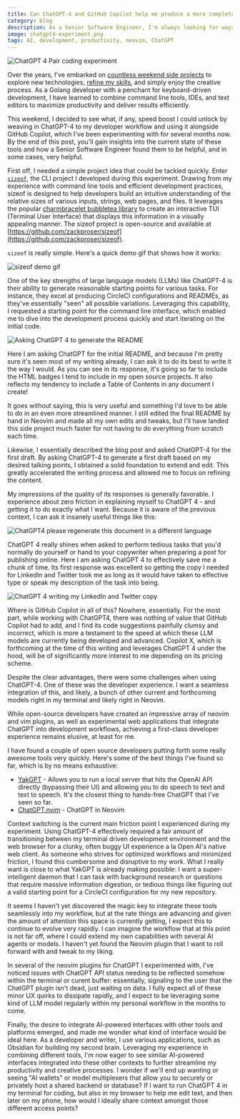 ```yaml
---
title: Can ChatGPT-4 and GitHub Copilot help me produce a more complete side project more quickly?
category: blog
description: As a Senior Software Engineer, I'm always looking for ways to refine my skills and optimize my workflow. This weekend, I experimented with integrating ChatGPT-4 into my developer toolkit alongside GitHub Copilot, which I've been using for several months. The goal? To see if these AI-powered tools could help me complete a side project more quickly. 
image: chatgpt4-experiment.png
tags: AI, development, productivity, neovim, ChatGPT
---
```

![ChatGPT 4 Pair coding experiment](/chatgpt4-screens/ChatGPT4-pairing-code-initial-request.png)
  
Over the years, I've embarked on [countless weekend side projects](https://github.com/zackproser) to explore new technologies, [refine my skills](https://www.youtube.com/@zackproser), and simply enjoy the creative process. As a Golang developer with a penchant for keyboard-driven development, I have learned to combine command line tools, IDEs, and text editors to maximize productivity and deliver results efficiently. 

This weekend, I decided to see what, if any, speed boost I could unlock by weaving in ChatGPT-4 to my developer workflow and using it alongside GitHub Copilot, which I've been experimenting with for several months now. By the end of this post, you'll gain insights into the current state of these tools and how a Senior Software Engineer found them to be helpful, and in some cases, very helpful. 

First off, I needed a simple project idea that could be tackled quickly. Enter [`sizeof`](https://github.com/zackproser/sizeof), the CLI project I developed during this experiment. Drawing from my experience with command line tools and efficient development practices, sizeof is designed to help developers build an intuitive understanding of the relative sizes of various inputs, strings, web pages, and files. It leverages the popular [charmbracelet bubbletea library](https://github.com/charmbracelet/bubbletea) to create an interactive TUI (Terminal User Interface) that displays this information in a visually appealing manner. The sizeof project is open-source and available at [https://github.com/zackproser/sizeof](https://github.com/zackproser/sizeof).

`sizeof` is really simple. Here's a quick demo gif that shows how it works: 

![sizeof demo gif](/chatgpt4-screens/sizeof-demo.gif)

One of the key strengths of large language models (LLMs) like ChatGPT-4 is their ability to generate reasonable starting points for various tasks. For instance, they excel at producing CircleCI configurations and READMEs, as they've essentially "seen" all possible variations. Leveraging this capability, I requested a starting point for the command line interface, which enabled me to dive into the development process quickly and start iterating on the initial code.

![Asking ChatGPT 4 to generate the README](/chatgpt4-screens/ChatGPT4-pairing-readme-gen-first-request.png)

Here I am asking ChatGPT for the initial README, and because I'm pretty sure it's seen most of my writing already, I can ask it to do its best to write it the way I would. As you can see in its response, it's going so far to include the HTML badges I tend to include in my open source projects. It also reflects my tendency to include a Table of Contents in any document I create!

It goes without saying, this is very useful and something I'd love to be able to do in an even more streamlined manner. I still edited the final README by hand in Neovim and made all my own edits and tweaks, but I'll have landed this side project much faster for not having to do everything from scratch each time.

Likewise, I essentially described the blog post and asked ChatGPT-4 for the first draft. By asking ChatGPT-4 to generate a first draft based on my desired talking points, I obtained a solid foundation to extend and edit. This greatly accelerated the writing process and allowed me to focus on refining the content.

My impressions of the quality of its responses is generally favorable. I experience about zero friction in explaining myself to ChatGPT 4 - and getting it to do exactly what I want. Because it is aware of the previous context, I can ask it insanely useful things like this: 

![ChatGPT4 please regenerate this document in a different language](/chatgpt4-screens/ChatGPT4-pairing-readme-regen-markdown.png)


ChatGPT 4 really shines when asked to perform tedious tasks that you'd normally do yourself or hand to your copywriter when preparing a post for publishing online. Here I am asking ChatGPT 4 to effectively save me a chunk of time. Its first response was excellent so getting the copy I needed for LinkedIn and Twitter took me as long as it would have taken to effective type or speak my description of the task into being. 

![ChatGPT 4 writing my LinkedIn and Twitter copy](/chatgpt4-screens/ChatGPT4-pairing-socials.png)

Where is GitHub Copilot in all of this? Nowhere, essentially. For the most part, while working with ChatGPT4, there was nothing of value that GitHub Copilot had to add, and I find its code suggestions painfully clumsy and incorrect, which is more a testament to the speed at which these LLM models are currently being developed and advanced. Copilot X, which is forthcoming at the time of this writing and leverages ChatGPT 4 under the hood, will be of significantly more interest to me depending on its pricing scheme.

Despite the clear advantages, there were some challenges when using ChatGPT-4.  One of these was the developer experience. I want a seamless integration of this, and likely, a bunch of other current and forthcoming models right in my terminal and likely right in Neovim. 

While open-source developers have created an impressive array of neovim and vim plugins, as well as experimental web applications that integrate ChatGPT into development workflows, achieving a first-class developer experience remains elusive, at least for me. 

I have found a couple of open source developers putting forth some really awesome tools very quickly. Here's some of the best things I've found so far, which is by no means exhaustive: 

* [YakGPT](https://github.com/yakgpt/yakgpt) - Allows you to run a local server that hits the OpenAI API directly (bypassing their UI) and allowing you to do speech to text and text to speech. It's the closest thing to hands-free ChatGPT that I've seen so far. 
* [ChatGPT.nvim](https://github.com/jackMort/ChatGPT.nvim) - ChatGPT in Neovim

Context switching is the current main friction point I experienced during my experiment. Using ChatGPT-4 effectively required a fair amount of transitioning between my terminal driven development environment and the web browser for a clunky, often buggy UI experience a la Open AI's native web client. As someone who strives for optimized workflows and minimized friction, I found this cumbersome and disruptive to my work. What I really want is close to what YakGPT is already making possible: I want a super-intelligent daemon that I can task with background research or questions that require massive information digestion, or tedious things like figuring out a valid starting point for a CircleCI configuration for my new repository. 

It seems I haven't yet discovered the magic key to integrate these tools seamlessly into my workflow, but at the rate things are advancing and given the amount of attention this space is currently getting, I expect this to continue to evolve very rapidly. I can imagine the workflow that at this point is not far off, where I could extend my own capabilities with several AI agents or models. I haven't yet found the Neovim plugin that I want to roll forward with and tweak to my liking. 

In several of the neovim plugins for ChatGPT I experimented with, I've noticed issues with ChatGPT API status needing to be reflected somehow within the terminal or curent buffer: essentially, signaling to the user that the ChatGPT plugin isn't dead, just waiting on data. I fully expect all of these minor UX quirks to dissipate rapidly, and I expect to be leveraging some kind of LLM model regularly within my personal workflow in the months to come.

Finally, the desire to integrate AI-powered interfaces with other tools and platforms emerged, and made me wonder what kind of interface would be ideal here. As a developer and writer, I use various applications, such as Obsidian for building my second brain. Leveraging my experience in combining different tools, I'm now eager to see similar AI-powered interfaces integrated into these other contexts to further streamline my productivity and creative processes. I wonder if we'll end up wanting or seeing "AI wallets" or model multiplexers that allow you to securely or privately host a shared backend or database? If I want to run ChatGPT 4 in my terminal for coding, but also in my browser to help me edit text, and then later on my phone, how would I ideally share context amongst those different access points?



